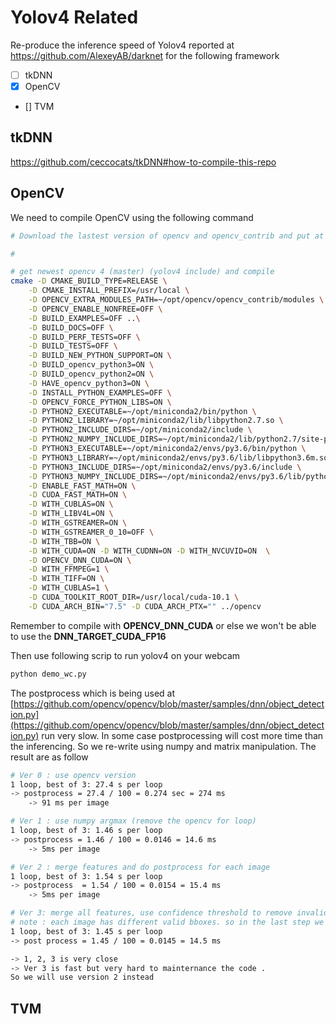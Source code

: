 # Yolov4 Related

Re-produce the inference speed of Yolov4 reported at https://github.com/AlexeyAB/darknet for the following framework


- [ ] tkDNN
- [x] OpenCV
- [] TVM

## tkDNN

https://github.com/ceccocats/tkDNN#how-to-compile-this-repo

## OpenCV

We need to compile OpenCV using the following command

```bash
# Download the lastest version of opencv and opencv_contrib and put at following location

# 

# get newest opencv 4 (master) (yolov4 include) and compile
cmake -D CMAKE_BUILD_TYPE=RELEASE \
    -D CMAKE_INSTALL_PREFIX=/usr/local \
    -D OPENCV_EXTRA_MODULES_PATH=~/opt/opencv/opencv_contrib/modules \
    -D OPENCV_ENABLE_NONFREE=OFF \
    -D BUILD_EXAMPLES=OFF ..\
	-D BUILD_DOCS=OFF \
	-D BUILD_PERF_TESTS=OFF \
	-D BUILD_TESTS=OFF \
    -D BUILD_NEW_PYTHON_SUPPORT=ON \
    -D BUILD_opencv_python3=ON \
    -D BUILD_opencv_python2=ON \
    -D HAVE_opencv_python3=ON \
    -D INSTALL_PYTHON_EXAMPLES=OFF \
    -D OPENCV_FORCE_PYTHON_LIBS=ON \
    -D PYTHON2_EXECUTABLE=~/opt/miniconda2/bin/python \
    -D PYTHON2_LIBRARY=~/opt/miniconda2/lib/libpython2.7.so \
    -D PYTHON2_INCLUDE_DIRS=~/opt/miniconda2/include \
    -D PYTHON2_NUMPY_INCLUDE_DIRS=~/opt/miniconda2/lib/python2.7/site-packages/numpy \
    -D PYTHON3_EXECUTABLE=~/opt/miniconda2/envs/py3.6/bin/python \
    -D PYTHON3_LIBRARY=~/opt/miniconda2/envs/py3.6/lib/libpython3.6m.so \
    -D PYTHON3_INCLUDE_DIRS=~/opt/miniconda2/envs/py3.6/include \
    -D PYTHON3_NUMPY_INCLUDE_DIRS=~/opt/miniconda2/envs/py3.6/lib/python3.6/site-packages/numpy \
    -D ENABLE_FAST_MATH=ON \
    -D CUDA_FAST_MATH=ON \
    -D WITH_CUBLAS=ON \
    -D WITH_LIBV4L=ON \
    -D WITH_GSTREAMER=ON \
    -D WITH_GSTREAMER_0_10=OFF \
    -D WITH_TBB=ON \
    -D WITH_CUDA=ON -D WITH_CUDNN=ON -D WITH_NVCUVID=ON  \
	-D OPENCV_DNN_CUDA=ON \
    -D WITH_FFMPEG=1 \
    -D WITH_TIFF=ON \
    -D WITH_CUBLAS=1 \
    -D CUDA_TOOLKIT_ROOT_DIR=/usr/local/cuda-10.1 \
    -D CUDA_ARCH_BIN="7.5" -D CUDA_ARCH_PTX="" ../opencv

```

Remember to compile with **OPENCV_DNN_CUDA** or else we won't be able to use the **DNN_TARGET_CUDA_FP16**

Then use following scrip to run yolov4 on your webcam

```bash
python demo_wc.py
```

The postprocess which is being used at [https://github.com/opencv/opencv/blob/master/samples/dnn/object_detection.py](https://github.com/opencv/opencv/blob/master/samples/dnn/object_detection.py) run very slow. In some case postprocessing will cost more time than the inferencing. So we re-write using numpy and matrix manipulation. The result are as follow 


```bash
# Ver 0 : use opencv version
1 loop, best of 3: 27.4 s per loop
-> postprocess = 27.4 / 100 = 0.274 sec = 274 ms
	-> 91 ms per image

# Ver 1 : use numpy argmax (remove the opencv for loop)
1 loop, best of 3: 1.46 s per loop
-> postprocess = 1.46 / 100 = 0.0146 = 14.6 ms
	-> 5ms per image

# Ver 2 : merge features and do postprocess for each image
1 loop, best of 3: 1.54 s per loop
-> postprocess  = 1.54 / 100 = 0.0154 = 15.4 ms
	-> 5ms per image

# Ver 3: merge all features, use confidence threshold to remove invalid bbox, then do nms for each image
# note : each image has different valid bboxes. so in the last step we must use the for loop
1 loop, best of 3: 1.45 s per loop
-> post process = 1.45 / 100 = 0.0145 = 14.5 ms

-> 1, 2, 3 is very close
-> Ver 3 is fast but very hard to mainternance the code . 
So we will use version 2 instead

```

## TVM